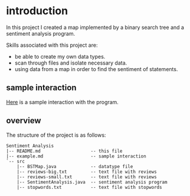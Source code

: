# introduction

In this project I created a map implemented by a binary search tree and a sentiment analysis program.

Skills associated with this project are:

* be able to create my own data types.
* scan through files and isolate necessary data.
* using data from a map in order to find the sentiment of statements.

## sample interaction

[Here](example.md) is a sample interaction with the program.

## overview

The structure of the project is as follows:

```text
Sentiment Analysis
|-- README.md                   -- this file
|-- example.md                  -- sample interaction
`-- src          
    |-- BSTMap.java             -- datatype file
    |-- reviews-big.txt         -- text file with reviews
    |-- reviews-small.txt       -- text file with reviews 
    |-- SentimentAnalysis.java  -- sentiment analysis program
    |-- stopwords.txt           -- text file with stopwords  
```

